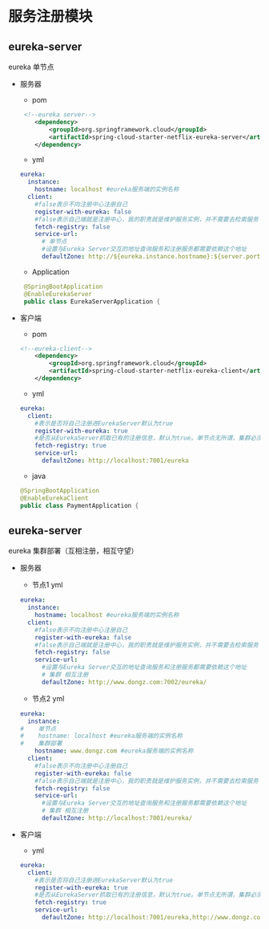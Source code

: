 # 服务注册模块

## eureka-server
eureka 单节点
-   服务器
    
    -   pom
    
    ```xml
     <!--eureka server-->
        <dependency>
            <groupId>org.springframework.cloud</groupId>
            <artifactId>spring-cloud-starter-netflix-eureka-server</artifactId>
        </dependency>
    ```
    
    -   yml
    ```yaml
    eureka:
      instance:
        hostname: localhost #eureka服务端的实例名称
      client:
        #false表示不向注册中心注册自己
        register-with-eureka: false
        #false表示自己端就是注册中心，我的职责就是维护服务实例，并不需要去检索服务
        fetch-registry: false
        service-url:
          # 单节点
          #设置与Eureka Server交互的地址查询服务和注册服务都需要依赖这个地址
          defaultZone: http://${eureka.instance.hostname}:${server.port}/eureka/
    ```
    
    -   Application
    ```java
     @SpringBootApplication
     @EnableEurekaServer
     public class EurekaServerApplication {
    ```
-   客户端
    -   pom
    ```xml
    <!--eureka-client-->
        <dependency>
            <groupId>org.springframework.cloud</groupId>
            <artifactId>spring-cloud-starter-netflix-eureka-client</artifactId>
        </dependency>
    ```
    -   yml
    ```yaml
    eureka:
      client:
        #表示是否将自己注册进EurekaServer默认为true
        register-with-eureka: true
        #是否从EurekaServer抓取已有的注册信息，默认为true。单节点无所谓，集群必须设置为true才能配合ribbon使用负载均衡
        fetch-registry: true
        service-url:
          defaultZone: http://localhost:7001/eureka
    ```
    -   java
    ```java
    @SpringBootApplication
    @EnableEurekaClient
    public class PaymentApplication {
    ```
    
    
## eureka-server
eureka 集群部署（互相注册，相互守望）
-   服务器
    -   节点1 yml
    ```yaml
    eureka:
      instance:
        hostname: localhost #eureka服务端的实例名称
      client:
        #false表示不向注册中心注册自己
        register-with-eureka: false
        #false表示自己端就是注册中心，我的职责就是维护服务实例，并不需要去检索服务
        fetch-registry: false
        service-url:
          #设置与Eureka Server交互的地址查询服务和注册服务都需要依赖这个地址
          # 集群 相互注册
          defaultZone: http://www.dongz.com:7002/eureka/
    ```
    -   节点2 yml
    ```yaml
    eureka:
      instance:
    #    单节点
    #    hostname: localhost #eureka服务端的实例名称
    #    集群部署
        hostname: www.dongz.com #eureka服务端的实例名称
      client:
        #false表示不向注册中心注册自己
        register-with-eureka: false
        #false表示自己端就是注册中心，我的职责就是维护服务实例，并不需要去检索服务
        fetch-registry: false
        service-url:
          #设置与Eureka Server交互的地址查询服务和注册服务都需要依赖这个地址
          # 集群 相互注册
          defaultZone: http://localhost:7001/eureka/
    ```

-   客户端
    -   yml
    ```yaml
    eureka:
      client:
        #表示是否将自己注册进EurekaServer默认为true
        register-with-eureka: true
        #是否从EurekaServer抓取已有的注册信息，默认为true。单节点无所谓，集群必须设置为true才能配合ribbon使用负载均衡
        fetch-registry: true
        service-url:
          defaultZone: http://localhost:7001/eureka,http://www.dongz.com:7002/eureka/
    ```
    
    